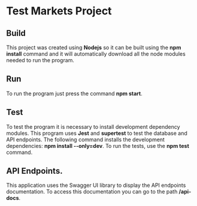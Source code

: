 # Test Markets Project

## Build

This project was created using **Nodejs** so it can be built using the **npm install** command and it will automatically download all the node modules needed to run the program.

## Run

To run the program just press the command **npm start**.

## Test

To test the program it is necessary to install development dependency modules. This program uses **Jest** and **supertest** to test the database and API endpoints.
The following command installs the development dependencies: **npm install --only=dev**. To run the tests, use the **npm test** command.

## API Endpoints.

This application uses the Swagger UI library to display the API endpoints documentation. To access this documentation you can go to the path **/api-docs**.

